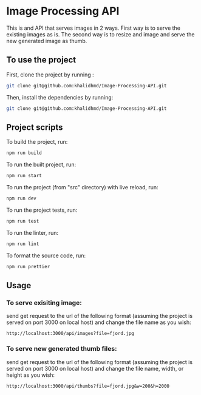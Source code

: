# Image Processing API

This is and API that serves images in 2 ways. First way is to serve the existing images as is. The second way is to resize and image and serve the new generated image as thumb.

## To use the project

First, clone the project by running :

```bash
git clone git@github.com:khalidhmd/Image-Processing-API.git
```

Then, install the dependencies by running:

```bash
git clone git@github.com:khalidhmd/Image-Processing-API.git
```

## Project scripts

To build the project, run:

```bash
npm run build
```

To run the built project, run:

```bash
npm run start
```

To run the project (from "src" directory) with live reload, run:

```bash
npm run dev
```

To run the project tests, run:

```bash
npm run test
```

To run the linter, run:

```bash
npm run lint
```

To format the source code, run:

```bash
npm run prettier
```

## Usage

### To serve exisiting image:

send get request to the url of the following format (assuming the project is served on port 3000 on local host) and change the file name as you wish:

```code
http://localhost:3000/api/images?file=fjord.jpg
```

### To serve new generated thumb files:

send get request to the url of the following format (assuming the project is served on port 3000 on local host) and change the file name, width, or height as you wish:

```code
http://localhost:3000/api/thumbs?file=fjord.jpg&w=200&h=2000
```

#
